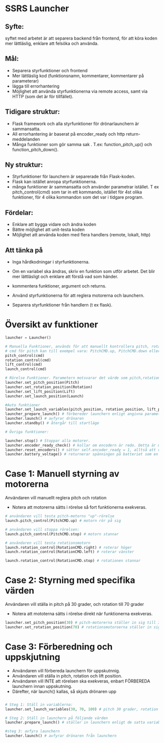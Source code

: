 
# SSRS Launcher

## Syfte:
syftet med arbetet är att separera backend från frontend, för att köra koden mer lättläslig, enklare att felsöka och använda. 

## Mål:
* Separera styrfunktioner och frontend
* Mer lättläslig kod (funktionsnamn, kommentarer, kommentarer på parameterar)
* lägga till errorhantering
* Möjlighet att använda styrfunktionerna via remote access, samt via HTTP (som det är för tillfället).

## Tidigare struktur:
* Flask framework och alla styrfunktioner för drönarlaunchern är sammansatta.
* All errorhantering är baserat på encoder_ready och http return-meddelanden
* Många funktioner som gör samma sak . 
  T.ex: function_pitch_up() och function_pitch_down().
  
## Ny struktur:
* Styrfunktioner för launchern är separerade från Flask-koden.
* Flask kan istället anropa styrfunktionerna.
* många funktioner är sammansatta och använder parametrar istället. T ex pitch_control(cmd) som tar in ett kommando, istället för 4st olika funktioner, för 4 olika kommandon som det var i tidgare program.

## Fördelar:
* Enklare att bygga vidare och ändra koden
* Bättre möjlighet att unit-testa koden
* Möjlighet att använda koden med flera handlers (remote, lokalt, http)

## Att tänka på
* Inga hårdkodningar i styrfunktionerna.
* Om en variabel ska ändras, skriv en funktion som utför arbetet. Det blir mer lättläsligt och enklare att förstå vad som händer.
* kommentera funktioner, argument och returns.
* Använd styrfunktionerna för att reglera motorerna och launchern.

* Separera styrfunktioner från handlern (t ex flask). 



# Översikt av funktioner


```python
launcher = Launcher()

# Manuella Funktioner, används för att manuellt kontrollera pitch, rotation, lift och launch
# cmd för pitch kan till exempel vara: PitchCMD.up, PitchCMD.down eller PitchCMD.stop
pitch_control(cmd)
rotation_control(cmd)
lift_control(cmd)
launch_control(cmd)

# Rörelse Funktioner. Parametern motsvarar det värde som pitch,rotation,lift,launch ska ställas in till.
launcher.set_pitch_position(Pitch)
launcher.set_rotation_position(Rotation)
launcher.set_lift_position(Lift)
launcher.set_launch_position(Launch)

#Auto funktioner
launcher.set_launch_variables(pitch_position, rotation_position, lift_position) # sparar ner de angivna launch-variablerna
launcher_prepare_launch() # förbereder launchern enligt angivna parametrar ovan
launcher.launch() # avfyrar drönaren
launcher.standby() # återgår till startläge

# Övriga funktioner:

launcher.stop() # Stoppar alla motorer.
launcher.encoder_ready_check() # kollar om encodern är redo. Detta är mer lättlässligt än att kontrollera en specifik variabel i koden istället
launcher.reset_encoders() # sätter self.encoder_ready = 1, alltså att den är redo.
launcher.battery_voltage() # returnerar spänningen på batteriet som en float. Denna struktur kan användas som mall för övrig telemtri-data

```

# Case 1: Manuell styrning  av motorerna
Användaren vill manuellt reglera pitch och rotation

* Notera att motorerna sätts i rörelse så fort funktionerna exekveras.


```python
# användaren vill testa pitch-motorns "up"-rörelse
launch.pitch_control(PitchCMD.up) # motorn rör på sig

# användaren vill stoppa rörelsen:
launch.pitch_control(PitchCMD.stop) # motorn stannar

# användaren vill testa rotationsmotorn
launch.rotation_control(RotationCMD.right) # roterar höger
launch.rotation_control(RotationCMD.left) # roterar vänster

launch.rotation_control(RotationCMD.stop) # rotationen stannar

```

# Case 2: Styrning med specifika värden
Användaren vill ställa in pitch på 30 grader, och rotation till 70 grader
* Notera att mototerna sätts i rörelse direkt när funktionerna exekveras. 



```python
launcher.set_pitch_position(30) # pitch-motorerna ställer in sig till 30 grader
launcher.set_rotation_position(70) # rotationsmotoroerna ställer in sig på 70 grader

```

# Case 3: Förberedning och uppskjutning
* Användaren vill förbereda launchern för uppskutnnig.
* Användaren vill ställa in pitch, rotation och lift position.
* Användaren vill INTE att rörelsen ska exekveras, enbart FÖRBEREDA launchern innan uppskutning.
* Därefter, när launch() kallas, så skjuts drönaren upp


```python

# Steg 1: Ställ in variablerna:
launcher.set_launch_variables(30, 70, 100) # pitch 30 grader, rotation 70 grader, lift 100cm

# Steg 2: Ställ in launchern på följande värden
launcher.prepare_launch() # ställer in launchern enligt de satta variablerna i steg 1 (motorerna sätts i rörelse här)

#steg 3: avfyra launchern
launcher.launch() # avfyrar drönaren från launchern
```
